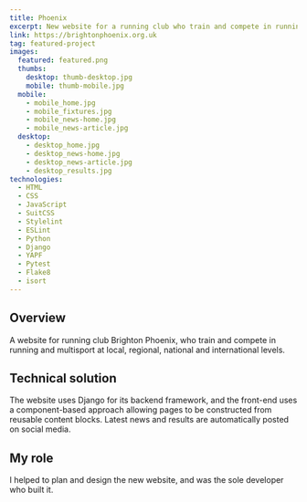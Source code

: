 ```yaml
---
title: Phoenix
excerpt: New website for a running club who train and compete in running and multisport at local, regional, national and international levels
link: https://brightonphoenix.org.uk
tag: featured-project
images:
  featured: featured.png
  thumbs:
    desktop: thumb-desktop.jpg
    mobile: thumb-mobile.jpg
  mobile:
    - mobile_home.jpg
    - mobile_fixtures.jpg
    - mobile_news-home.jpg
    - mobile_news-article.jpg
  desktop:
    - desktop_home.jpg
    - desktop_news-home.jpg
    - desktop_news-article.jpg
    - desktop_results.jpg
technologies:
  - HTML
  - CSS
  - JavaScript
  - SuitCSS
  - Stylelint
  - ESLint
  - Python
  - Django
  - YAPF
  - Pytest
  - Flake8
  - isort
---
```


## Overview

A website for running club Brighton Phoenix, who train and compete in running and multisport at local, regional, national and international levels.


## Technical solution

The website uses Django for its backend framework, and the front-end uses a component-based approach allowing pages to be constructed from reusable content blocks. Latest news and results are automatically posted on social media.


## My role

I helped to plan and design the new website, and was the sole developer who built it.
